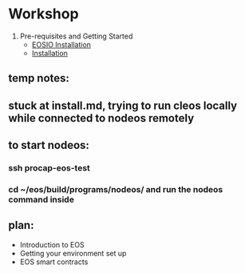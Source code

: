 # Workshop

1. Pre-requisites and Getting Started
    * [EOSIO Installation](notes/EOSIO-INSTALL.md)
    * [Installation](notes/INSTALL.md)

## temp notes:
## stuck at install.md, trying to run cleos locally while connected to nodeos remotely
## to start nodeos:
### ssh procap-eos-test
### cd ~/eos/build/programs/nodeos/ and run the nodeos command inside

## plan:
- Introduction to EOS
- Getting your environment set up
- EOS smart contracts
